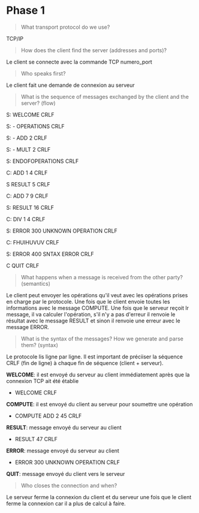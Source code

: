 # Phase 1

>  What transport protocol do we use? 

TCP/IP

> How does the client find the server (addresses and ports)?

Le client se connecte avec la commande TCP numero_port

> Who speaks first?

Le client fait une demande de connexion au serveur

> What is the sequence of messages exchanged by the client and the server? (flow)

S: WELCOME CRLF

S: - OPERATIONS CRLF

S: - ADD 2 CRLF

S: - MULT 2 CRLF

S: ENDOFOPERATIONS CRLF

C: ADD 1 4 CRLF

S RESULT 5 CRLF

C: ADD 7 9 CRLF

S: RESULT 16 CRLF

C: DIV 1 4 CRLF

S: ERROR 300 UNKNOWN OPERATION CRLF

C: FHUIHUVUV CRLF

S: ERROR 400 SNTAX ERROR CRLF

C QUIT CRLF

> What happens when a message is received from the other party? (semantics)

Le client peut envoyer les opérations qu'il veut avec les opérations prises en charge par le protocole. Une fois que le client envoie toutes les informations avec le message COMPUTE. Une fois que le serveur reçoit lr message, il va calculer l'opération, s'il n'y a pas d'erreur il renvoie le résultat avec le message RESULT et sinon il renvoie une erreur avec le message ERROR. 

> What is the syntax of the messages? How we generate and parse them? (syntax)

Le protocole lis ligne par ligne. Il est important de préciiser la séquence CRLF (fin de ligne) à chaque fin de séquence (client + serveur).

**WELCOME**: il est envoyé du serveur au client immédiatement après que la connexion TCP ait été établie

- WELCOME CRLF

**COMPUTE**: il est envoyé du client au serveur pour soumettre une opération

- COMPUTE ADD 2 45 CRLF

**RESULT**: message envoyé du serveur au client 

- RESULT 47 CRLF

**ERROR**: message envoyé du serveur au client

- ERROR 300 UNKNOWN OPERATION CRLF

**QUIT**: message envoyé du client vers le serveur

> Who closes the connection and when?

Le serveur ferme la connexion du client et du serveur une fois que le client ferme la connexion car il a plus de calcul  à faire.